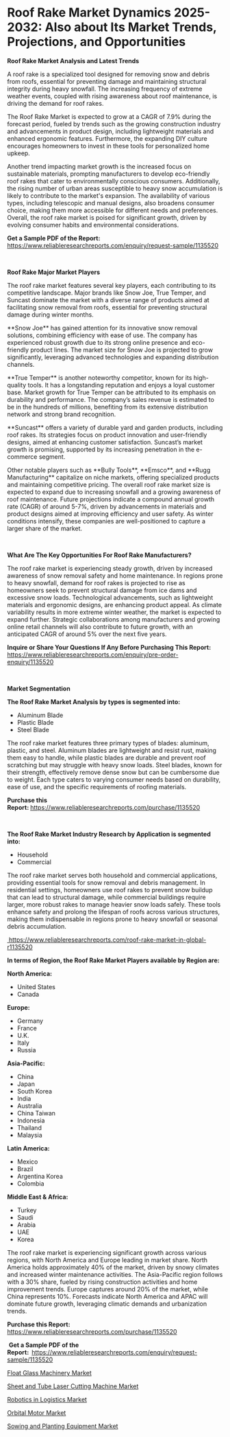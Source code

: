 <p><h1>Roof Rake Market Dynamics 2025-2032: Also about Its Market Trends, Projections, and Opportunities</h1></p><p><strong>Roof Rake Market Analysis and Latest Trends</strong></p>
<p><p>A roof rake is a specialized tool designed for removing snow and debris from roofs, essential for preventing damage and maintaining structural integrity during heavy snowfall. The increasing frequency of extreme weather events, coupled with rising awareness about roof maintenance, is driving the demand for roof rakes. </p><p>The Roof Rake Market is expected to grow at a CAGR of 7.9% during the forecast period, fueled by trends such as the growing construction industry and advancements in product design, including lightweight materials and enhanced ergonomic features. Furthermore, the expanding DIY culture encourages homeowners to invest in these tools for personalized home upkeep. </p><p>Another trend impacting market growth is the increased focus on sustainable materials, prompting manufacturers to develop eco-friendly roof rakes that cater to environmentally conscious consumers. Additionally, the rising number of urban areas susceptible to heavy snow accumulation is likely to contribute to the market's expansion. The availability of various types, including telescopic and manual designs, also broadens consumer choice, making them more accessible for different needs and preferences. Overall, the roof rake market is poised for significant growth, driven by evolving consumer habits and environmental considerations.</p></p>
<p><strong>Get a Sample PDF of the Report:&nbsp;</strong> <a href="https://www.reliableresearchreports.com/enquiry/request-sample/1135520?utm_campaign=12&utm_medium=2&utm_source=Github&utm_content=ia&utm_term=18022025&utm_id=roof-rake">https://www.reliableresearchreports.com/enquiry/request-sample/1135520</a></p>
<p>&nbsp;</p>
<p><strong>Roof Rake Major Market Players</strong></p>
<p><p>The roof rake market features several key players, each contributing to its competitive landscape. Major brands like Snow Joe, True Temper, and Suncast dominate the market with a diverse range of products aimed at facilitating snow removal from roofs, essential for preventing structural damage during winter months.</p><p>**Snow Joe** has gained attention for its innovative snow removal solutions, combining efficiency with ease of use. The company has experienced robust growth due to its strong online presence and eco-friendly product lines. The market size for Snow Joe is projected to grow significantly, leveraging advanced technologies and expanding distribution channels.</p><p>**True Temper** is another noteworthy competitor, known for its high-quality tools. It has a longstanding reputation and enjoys a loyal customer base. Market growth for True Temper can be attributed to its emphasis on durability and performance. The company’s sales revenue is estimated to be in the hundreds of millions, benefiting from its extensive distribution network and strong brand recognition.</p><p>**Suncast** offers a variety of durable yard and garden products, including roof rakes. Its strategies focus on product innovation and user-friendly designs, aimed at enhancing customer satisfaction. Suncast’s market growth is promising, supported by its increasing penetration in the e-commerce segment.</p><p>Other notable players such as **Bully Tools**, **Emsco**, and **Rugg Manufacturing** capitalize on niche markets, offering specialized products and maintaining competitive pricing. The overall roof rake market size is expected to expand due to increasing snowfall and a growing awareness of roof maintenance. Future projections indicate a compound annual growth rate (CAGR) of around 5-7%, driven by advancements in materials and product designs aimed at improving efficiency and user safety. As winter conditions intensify, these companies are well-positioned to capture a larger share of the market.</p></p>
<p>&nbsp;</p>
<p><strong>What Are The Key Opportunities For Roof Rake Manufacturers?</strong></p>
<p><p>The roof rake market is experiencing steady growth, driven by increased awareness of snow removal safety and home maintenance. In regions prone to heavy snowfall, demand for roof rakes is projected to rise as homeowners seek to prevent structural damage from ice dams and excessive snow loads. Technological advancements, such as lightweight materials and ergonomic designs, are enhancing product appeal. As climate variability results in more extreme winter weather, the market is expected to expand further. Strategic collaborations among manufacturers and growing online retail channels will also contribute to future growth, with an anticipated CAGR of around 5% over the next five years.</p></p>
<p><strong>Inquire or Share Your Questions If Any Before Purchasing This Report:</strong> <a href="https://www.reliableresearchreports.com/enquiry/pre-order-enquiry/1135520?utm_campaign=12&utm_medium=2&utm_source=Github&utm_content=ia&utm_term=18022025&utm_id=roof-rake">https://www.reliableresearchreports.com/enquiry/pre-order-enquiry/1135520</a></p>
<p>&nbsp;</p>
<p><strong>Market Segmentation</strong></p>
<p><strong>The Roof Rake Market Analysis by types is segmented into:</strong></p>
<p><ul><li>Aluminum Blade</li><li>Plastic Blade</li><li>Steel Blade</li></ul></p>
<p><p>The roof rake market features three primary types of blades: aluminum, plastic, and steel. Aluminum blades are lightweight and resist rust, making them easy to handle, while plastic blades are durable and prevent roof scratching but may struggle with heavy snow loads. Steel blades, known for their strength, effectively remove dense snow but can be cumbersome due to weight. Each type caters to varying consumer needs based on durability, ease of use, and the specific requirements of roofing materials.</p></p>
<p><strong>Purchase this Report:&nbsp;</strong><a href="https://www.reliableresearchreports.com/purchase/1135520?utm_campaign=12&utm_medium=2&utm_source=Github&utm_content=ia&utm_term=18022025&utm_id=roof-rake">https://www.reliableresearchreports.com/purchase/1135520</a></p>
<p>&nbsp;</p>
<p><strong>The Roof Rake Market Industry Research by Application is segmented into:</strong></p>
<p><ul><li>Household</li><li>Commercial</li></ul></p>
<p><p>The roof rake market serves both household and commercial applications, providing essential tools for snow removal and debris management. In residential settings, homeowners use roof rakes to prevent snow buildup that can lead to structural damage, while commercial buildings require larger, more robust rakes to manage heavier snow loads safely. These tools enhance safety and prolong the lifespan of roofs across various structures, making them indispensable in regions prone to heavy snowfall or seasonal debris accumulation.</p></p>
<p><a href="https://www.reliableresearchreports.com/roof-rake-market-in-global-r1135520?utm_campaign=12&utm_medium=2&utm_source=Github&utm_content=ia&utm_term=18022025&utm_id=roof-rake">&nbsp;https://www.reliableresearchreports.com/roof-rake-market-in-global-r1135520</a></p>
<p><strong>In terms of Region, the Roof Rake Market Players available by Region are:</strong></p>
<p>
    <p> <strong> North America: </strong>
        <ul>
            <li>United States</li>
            <li>Canada</li>
        </ul>
        </p> 
    <p> <strong> Europe: </strong>
        <ul>
            <li>Germany</li>
            <li>France</li>
            <li>U.K.</li>
            <li>Italy</li>
            <li>Russia</li>
        </ul>
        </p> 
    <p> <strong> Asia-Pacific: </strong>
        <ul>
            <li>China</li>
            <li>Japan</li>
            <li>South Korea</li>
            <li>India</li>
            <li>Australia</li>
            <li>China Taiwan</li>
            <li>Indonesia</li>
            <li>Thailand</li>
            <li>Malaysia</li>
        </ul>
        </p> 
    <p> <strong> Latin America: </strong>
        <ul>
            <li>Mexico</li>
            <li>Brazil</li>
            <li>Argentina Korea</li>
            <li>Colombia</li>
        </ul>
        </p> 
    <p> <strong> Middle East & Africa: </strong>
        <ul>
            <li>Turkey</li>
            <li>Saudi</li>
            <li>Arabia</li>
            <li>UAE</li>
            <li>Korea</li>
        </ul>
    </p>
    </p>
<p><p>The roof rake market is experiencing significant growth across various regions, with North America and Europe leading in market share. North America holds approximately 40% of the market, driven by snowy climates and increased winter maintenance activities. The Asia-Pacific region follows with a 30% share, fueled by rising construction activities and home improvement trends. Europe captures around 20% of the market, while China represents 10%. Forecasts indicate North America and APAC will dominate future growth, leveraging climatic demands and urbanization trends.</p></p>
<p><strong>Purchase this Report: </strong><a href="https://www.reliableresearchreports.com/purchase/1135520?utm_campaign=12&utm_medium=2&utm_source=Github&utm_content=ia&utm_term=18022025&utm_id=roof-rake">https://www.reliableresearchreports.com/purchase/1135520</a></p>
<p>&nbsp;<strong>Get a Sample PDF of the Report:&nbsp;&nbsp;</strong><a href="https://www.reliableresearchreports.com/enquiry/request-sample/1135520?utm_campaign=12&utm_medium=2&utm_source=Github&utm_content=ia&utm_term=18022025&utm_id=roof-rake">https://www.reliableresearchreports.com/enquiry/request-sample/1135520</a></p>
<p><strong></strong></p>
<p><p><a href="https://github.com/mshiradeth/Market-Research-Report-List-1/blob/main/float-glass-machinery-market.md?utm_campaign=12&utm_medium=2&utm_source=Github&utm_content=ia&utm_term=18022025&utm_id=roof-rake">Float Glass Machinery Market</a></p><p><a href="https://github.com/katonmarti489/Market-Research-Report-List-1/blob/main/sheet-and-tube-laser-cutting-machine-market.md?utm_campaign=12&utm_medium=2&utm_source=Github&utm_content=ia&utm_term=18022025&utm_id=roof-rake">Sheet and Tube Laser Cutting Machine Market</a></p><p><a href="https://github.com/rushanday/Market-Research-Report-List-1/blob/main/robotics-in-logistics-market.md?utm_campaign=12&utm_medium=2&utm_source=Github&utm_content=ia&utm_term=18022025&utm_id=roof-rake">Robotics in Logistics Market</a></p><p><a href="https://github.com/nemcemakoi/Market-Research-Report-List-1/blob/main/orbital-motor-market.md?utm_campaign=12&utm_medium=2&utm_source=Github&utm_content=ia&utm_term=18022025&utm_id=roof-rake">Orbital Motor Market</a></p><p><a href="https://github.com/sadithsondah72/Market-Research-Report-List-1/blob/main/sowing-and-planting-equipment-market.md?utm_campaign=12&utm_medium=2&utm_source=Github&utm_content=ia&utm_term=18022025&utm_id=roof-rake">Sowing and Planting Equipment Market</a></p></p>
